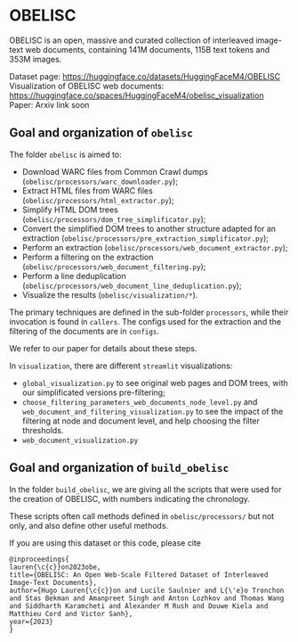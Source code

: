 # OBELISC

OBELISC is an open, massive and curated collection of interleaved image-text web documents, containing 141M documents, 115B text tokens and 353M images.

Dataset page: https://huggingface.co/datasets/HuggingFaceM4/OBELISC
Visualization of OBELISC web documents: https://huggingface.co/spaces/HuggingFaceM4/obelisc_visualization
Paper: Arxiv link soon


## Goal and organization of `obelisc`

The folder `obelisc` is aimed to:
- Download WARC files from Common Crawl dumps (`obelisc/processors/warc_downloader.py`);
- Extract HTML files from WARC files (`obelisc/processors/html_extractor.py`);
- Simplify HTML DOM trees (`obelisc/processors/dom_tree_simplificator.py`);
- Convert the simplified DOM trees to another structure adapted for an extraction (`obelisc/processors/pre_extraction_simplificator.py`);
- Perform an extraction (`obelisc/processors/web_document_extractor.py`);
- Perform a filtering on the extraction (`obelisc/processors/web_document_filtering.py`);
- Perform a line deduplication (`obelisc/processors/web_document_line_deduplication.py`);
- Visualize the results (`obelisc/visualization/*`).

The primary techniques are defined in the sub-folder `processors`, while their invocation is found in `callers`. The configs used for the extraction and the filtering of the documents are in `configs`.

We refer to our paper for details about these steps.

In `visualization`, there are different `streamlit` visualizations:
- `global_visualization.py` to see original web pages and DOM trees, with our simplificated versions pre-filtering;
- `choose_filtering_parameters_web_documents_node_level.py` and `web_document_and_filtering_visualization.py` to see the impact of the filtering at node and document level, and help choosing the filter thresholds.
- `web_document_visualization.py`


## Goal and organization of `build_obelisc`

In the folder `build_obelisc`, we are giving all the scripts that were used for the creation of OBELISC, with numbers indicating the chronology.

These scripts often call methods defined in `obelisc/processors/` but not only, and also define other useful methods.



If you are using this dataset or this code, please cite
```
@inproceedings{
lauren{\c{c}}on2023obe,
title={OBELISC: An Open Web-Scale Filtered Dataset of Interleaved Image-Text Documents},
author={Hugo Lauren{\c{c}}on and Lucile Saulnier and L{\'e}o Tronchon and Stas Bekman and Amanpreet Singh and Anton Lozhkov and Thomas Wang and Siddharth Karamcheti and Alexander M Rush and Douwe Kiela and Matthieu Cord and Victor Sanh},
year={2023}
}
```
